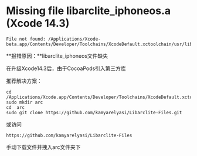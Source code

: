 # Missing file libarclite_iphoneos.a (Xcode 14.3)

```
File not found: /Applications/Xcode-beta.app/Contents/Developer/Toolchains/XcodeDefault.xctoolchain/usr/lib/arc/libarclite_iphoneos
```

**报错原因：**libarclite_iphoneos文件缺失

在升级Xcode14.3后，由于CocoaPods引入第三方库



推荐解决方案：

```shell
cd /Applications/Xcode.app/Contents/Developer/Toolchains/XcodeDefault.xctoolchain/usr/lib/
sudo mkdir arc
cd  arc
sudo git clone https://github.com/kamyarelyasi/Libarclite-Files.git
```



或访问

```
https://github.com/kamyarelyasi/Libarclite-Files
```

手动下载文件并拽入arc文件夹下